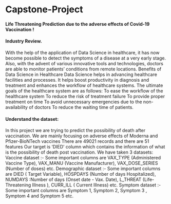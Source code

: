 # Capstone-Project
#### Life Threatening Prediction due to the adverse effects of Covid-19 Vaccination !

#### Industry Review.
With the help of the application of Data Science in healthcare, it has now become possible to detect the symptoms of a disease at a very early stage. Also, with the advent of various innovative tools and technologies, doctors are able to monitor patients’ conditions from remote locations.
    Benefits of Data Science in Healthcare
Data Science helps in advancing healthcare facilities and processes. It helps boost productivity in diagnosis and treatment and enhances the workflow of healthcare systems. The ultimate goals of the healthcare system are as follows:
To ease the workflow of the healthcare system
To reduce the risk of treatment failure
To provide proper treatment on time
To avoid unnecessary emergencies due to the non-availability of doctors
To reduce the waiting time of patients.


#### Understand the dataset: 
In this project we are trying to predict the possibility of death after vaccination. 
We are mainly focusing on adverse effects of Moderna and Pfizer-BioNTech vaccines
There are 49021 records and there are 51 features 
Our target is ‘DIED’ column which contains the information of what is the possibility of death post vaccination. 
We have taken 3 datasets: 
Vaccine dataset :- Some important columns are VAX_TYPE  (Administered Vaccine Type), VAX_MANU (Vaccine Manufacturer), VAX_DOSE_SERIES (Number of doses) etc.
Demographic dataset :- Some important columns are DIED ( Target Variable), HOSPDAYS (Number of days Hospitalized), NUMDAYS :Number of days (Onset date - Vax. Date), L_THREAT  (Life-Threatening Illness ), CURR_ILL ( Current Illness) etc. 
Symptom dataset :- Some important columns are Symptom 1, Symptom 2, Symptom 3 , Symptom 4 and Symptom 5 etc.

